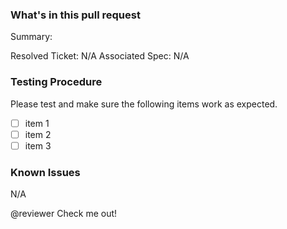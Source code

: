 ### What's in this pull request
Summary:

Resolved Ticket: N/A
Associated Spec: N/A

### Testing Procedure
Please test and make sure the following items work as expected.
- [ ] item 1
- [ ] item 2
- [ ] item 3

### Known Issues
N/A

@reviewer Check me out!
